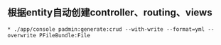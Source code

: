 ## 根据entity自动创建controller、routing、views
    * ./app/console padmin:generate:crud --with-write --format=yml --overwrite PFileBundle:File
